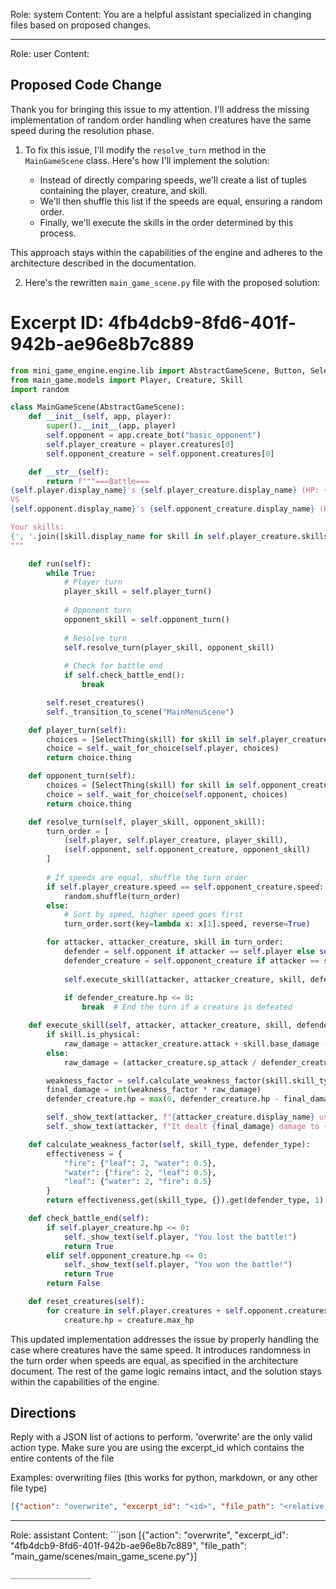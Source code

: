 Role: system
Content: You are a helpful assistant specialized in changing files based on proposed changes.
__________________
Role: user
Content: 
## Proposed Code Change
Thank you for bringing this issue to my attention. I'll address the missing implementation of random order handling when creatures have the same speed during the resolution phase.

1. To fix this issue, I'll modify the `resolve_turn` method in the `MainGameScene` class. Here's how I'll implement the solution:

   - Instead of directly comparing speeds, we'll create a list of tuples containing the player, creature, and skill.
   - We'll then shuffle this list if the speeds are equal, ensuring a random order.
   - Finally, we'll execute the skills in the order determined by this process.

This approach stays within the capabilities of the engine and adheres to the architecture described in the documentation.

2. Here's the rewritten `main_game_scene.py` file with the proposed solution:

# Excerpt ID: 4fb4dcb9-8fd6-401f-942b-ae96e8b7c889
```python main_game/scenes/main_game_scene.py
from mini_game_engine.engine.lib import AbstractGameScene, Button, SelectThing
from main_game.models import Player, Creature, Skill
import random

class MainGameScene(AbstractGameScene):
    def __init__(self, app, player):
        super().__init__(app, player)
        self.opponent = app.create_bot("basic_opponent")
        self.player_creature = player.creatures[0]
        self.opponent_creature = self.opponent.creatures[0]

    def __str__(self):
        return f"""===Battle===
{self.player.display_name}'s {self.player_creature.display_name} (HP: {self.player_creature.hp}/{self.player_creature.max_hp})
VS
{self.opponent.display_name}'s {self.opponent_creature.display_name} (HP: {self.opponent_creature.hp}/{self.opponent_creature.max_hp})

Your skills:
{', '.join([skill.display_name for skill in self.player_creature.skills])}
"""

    def run(self):
        while True:
            # Player turn
            player_skill = self.player_turn()
            
            # Opponent turn
            opponent_skill = self.opponent_turn()
            
            # Resolve turn
            self.resolve_turn(player_skill, opponent_skill)
            
            # Check for battle end
            if self.check_battle_end():
                break

        self.reset_creatures()
        self._transition_to_scene("MainMenuScene")

    def player_turn(self):
        choices = [SelectThing(skill) for skill in self.player_creature.skills]
        choice = self._wait_for_choice(self.player, choices)
        return choice.thing

    def opponent_turn(self):
        choices = [SelectThing(skill) for skill in self.opponent_creature.skills]
        choice = self._wait_for_choice(self.opponent, choices)
        return choice.thing

    def resolve_turn(self, player_skill, opponent_skill):
        turn_order = [
            (self.player, self.player_creature, player_skill),
            (self.opponent, self.opponent_creature, opponent_skill)
        ]
        
        # If speeds are equal, shuffle the turn order
        if self.player_creature.speed == self.opponent_creature.speed:
            random.shuffle(turn_order)
        else:
            # Sort by speed, higher speed goes first
            turn_order.sort(key=lambda x: x[1].speed, reverse=True)

        for attacker, attacker_creature, skill in turn_order:
            defender = self.opponent if attacker == self.player else self.player
            defender_creature = self.opponent_creature if attacker == self.player else self.player_creature
            
            self.execute_skill(attacker, attacker_creature, skill, defender_creature)
            
            if defender_creature.hp <= 0:
                break  # End the turn if a creature is defeated

    def execute_skill(self, attacker, attacker_creature, skill, defender_creature):
        if skill.is_physical:
            raw_damage = attacker_creature.attack + skill.base_damage - defender_creature.defense
        else:
            raw_damage = (attacker_creature.sp_attack / defender_creature.sp_defense) * skill.base_damage

        weakness_factor = self.calculate_weakness_factor(skill.skill_type, defender_creature.creature_type)
        final_damage = int(weakness_factor * raw_damage)
        defender_creature.hp = max(0, defender_creature.hp - final_damage)

        self._show_text(attacker, f"{attacker_creature.display_name} used {skill.display_name}!")
        self._show_text(attacker, f"It dealt {final_damage} damage to {defender_creature.display_name}!")

    def calculate_weakness_factor(self, skill_type, defender_type):
        effectiveness = {
            "fire": {"leaf": 2, "water": 0.5},
            "water": {"fire": 2, "leaf": 0.5},
            "leaf": {"water": 2, "fire": 0.5}
        }
        return effectiveness.get(skill_type, {}).get(defender_type, 1)

    def check_battle_end(self):
        if self.player_creature.hp <= 0:
            self._show_text(self.player, "You lost the battle!")
            return True
        elif self.opponent_creature.hp <= 0:
            self._show_text(self.player, "You won the battle!")
            return True
        return False

    def reset_creatures(self):
        for creature in self.player.creatures + self.opponent.creatures:
            creature.hp = creature.max_hp
```

This updated implementation addresses the issue by properly handling the case where creatures have the same speed. It introduces randomness in the turn order when speeds are equal, as specified in the architecture document. The rest of the game logic remains intact, and the solution stays within the capabilities of the engine.

## Directions
Reply with a JSON list of actions to perform. 'overwrite' are the only valid action type. 
Make sure you are using the excerpt_id which contains the entire contents of the file

Examples:
overwriting files (this works for python, markdown, or any other file type)
```json output_example1
[{"action": "overwrite", "excerpt_id": "<id>", "file_path": "<relative file path>"}]
```

__________________
Role: assistant
Content: ```json
[{"action": "overwrite", "excerpt_id": "4fb4dcb9-8fd6-401f-942b-ae96e8b7c889", "file_path": "main_game/scenes/main_game_scene.py"}]
```
__________________
